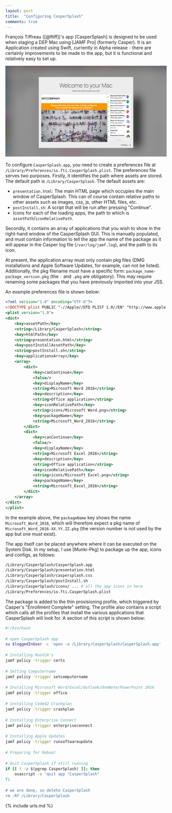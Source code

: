 ```yaml
---
layout: post
title:  "Configuring CasperSplash"
comments: true
---
```


François Tiffreau ([@ftiff])'s app [CasperSplash] is designed to be used when staging a DEP Mac using [JAMF Pro] (formerly Casper). 
It is an Application created using Swift, currently in Alpha release - there are certainly improvements to be made  to the app, but it is functional and relatively easy to set up.

![img-1]

To configure `CasperSplash.app`, you need to create a preferences file at `/Library/Preferences/io.fti.CasperSplash.plist`. The preferences file serves two purposes.  Firstly, it identifies the path where assets are stored. The default path is `/Library/CasperSplash`. The default assets are:

*  `presentation.html`: The main HTML page which occupies the main window of CasperSplash. This can of course contain relative paths to other assets such as images, css, js, other HTML files, etc.
*  `postInstall.sh`: A script that will be run after pressing "Continue".
*  Icons for each of the loading apps, the path to which is `assetPath`/`iconRelativePath`.

Secondly, it contains an array of applications that you wish to show in the right-hand window of the CasperSplash GUI.  This is manually populated, and must contain information to tell the app the name of the package as it will appear in the Casper log file (`/var/log/jamf.log`), and the path to its icon.  

At present, the application array must only contain pkg files (DMG installations and Apple Software Updates, for example, can not be listed).  Additionally, the pkg filename must have a specific form: `package_name-package_version.pkg` (the `-` and `.pkg` are obligatory). This may require renaming some packages that you have previously imported into your JSS.

An example preferences file is shown below:

~~~ xml
<?xml version="1.0" encoding="UTF-8"?>
<!DOCTYPE plist PUBLIC "-//Apple//DTD PLIST 1.0//EN" "http://www.apple.com/DTDs/PropertyList-1.0.dtd">
<plist version="1.0">
<dict>
	<key>assetPath</key>
	<string>/Library/CasperSplash</string>
	<key>htmlPath</key>
	<string>presentation.html</string>
	<key>postInstallAssetPath</key>
	<string>postInstall.sh</string>
	<key>applicationsArray</key>
	<array>
		<dict>
			<key>canContinue</key>
			<false/>
			<key>displayName</key>
			<string>Microsoft Word 2016</string>
			<key>description</key>
			<string>Office application</string>
			<key>iconRelativePath</key>
			<string>icons/Microsoft Word.png</string>
			<key>packageName</key>
			<string>Microsoft_Word_2016</string>
		</dict>
		<dict>
			<key>canContinue</key>
			<false/>
			<key>displayName</key>
			<string>Microsoft Excel 2016</string>
			<key>description</key>
			<string>Office application</string>
			<key>iconRelativePath</key>
			<string>icons/Microsoft Excel.png</string>
			<key>packageName</key>
			<string>Microsoft_Excel_2016</string>
		</dict>
	</array>
</dict>
</plist>
~~~

In the example above, the `packageName` key shows the name `Microsoft_Word_2016`, which will therefore expect a pkg name of `Microsoft_Word_2016-XX.YY.ZZ.pkg` (the version number is not used by the app but one must exist).

The app itself can be placed anywhere where it can be executed on the System Disk. In my setup, I use [Munki-Pkg] to package up the app, icons and configs, as follows: 

~~~ bash
/Library/CasperSplash/CasperSplash.app
/Library/CasperSplash/presentation.html
/Library/CasperSplash/caspersplash.css
/Library/CasperSplash/postInstall.sh
/Library/CasperSplash/icons/ ... # all the app icons in here
/Library/Preferences/io.fti.CasperSplash.plist
~~~

The package is added to the thin provisioning profile, which triggered by Casper's "Enrollment Complete" setting. The profile also contains a script which calls all the profiles that install the various applications that CasperSplash will look for. A section of this script is shown below:

~~~ bash
#!/bin/bash

# open CasperSplash app
su $loggedInUser -c 'open -a /Library/CasperSplash/CasperSplash.app'

# Installing RootCA's
jamf policy -trigger certs

# Setting Computername
jamf policy -trigger setcomputername

# Installing Microsoft Word/Excel/Outlook/OneNote/PowerPoint 2016
jamf policy -trigger office

# Installing Code42 Crashplan
jamf policy -trigger crashplan

# Installing Enterprise Connect
jamf policy -trigger enterpriseconnect

# Installing Apple Updates
jamf policy -trigger runsoftwareupdate

# Preparing for Reboot

# Quit CasperSplash if still running
if [[ ! -z $(pgrep CasperSplash) ]]; then
	osascript -e 'quit app "CasperSplash"
fi

# we are done, so delete CasperSplash
rm -Rf /Library/CasperSplash

~~~

[img-1]: /assets/images/caspersplash-1.png



{% include urls.md %}

